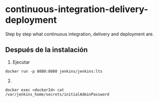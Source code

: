 # continuous-integration-delivery-deployment
Step by step what continuous integration, delivery and deployment are.


## Después de la instalación
1) Ejecutar 
```
docker run -p 8080:8080 jenkins/jenkins:lts
```
2)
````
docker exec <dockerId> cat /var/jenkins_home/secrets/initialAdminPassword
